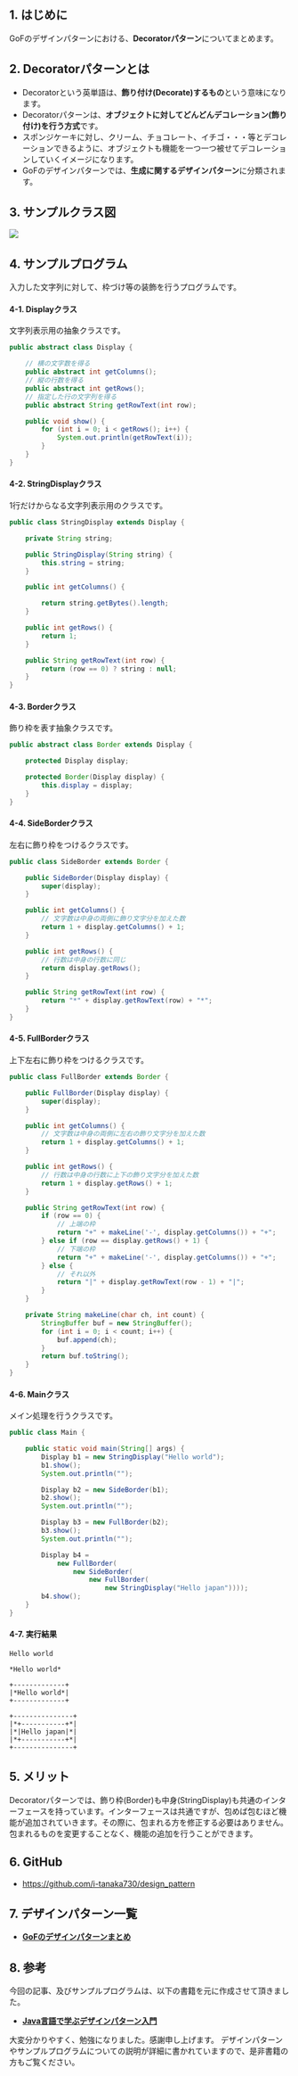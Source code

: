 ## 1. はじめに

GoFのデザインパターンにおける、**Decoratorパターン**についてまとめます。

## 2. Decoratorパターンとは
- Decoratorという英単語は、**飾り付け(Decorate)するもの**という意味になります。
- Decoratorパターンは、**オブジェクトに対してどんどんデコレーション(飾り付け)を行う方式**です。
- スポンジケーキに対し、クリーム、チョコレート、イチゴ・・・等とデコレーションできるように、オブジェクトも機能を一つ一つ被せてデコレーションしていくイメージになります。
- GoFのデザインパターンでは、**生成に関するデザインパターン**に分類されます。

## 3. サンプルクラス図
![](./images/Decorator.PNG)

## 4. サンプルプログラム
入力した文字列に対して、枠づけ等の装飾を行うプログラムです。

#### 4-1. Displayクラス
文字列表示用の抽象クラスです。

```java:Display.java
public abstract class Display {

	// 横の文字数を得る
	public abstract int getColumns();
	// 縦の行数を得る
	public abstract int getRows();
	// 指定した行の文字列を得る
	public abstract String getRowText(int row);

	public void show() {
		for (int i = 0; i < getRows(); i++) {
			System.out.println(getRowText(i));
		}
	}
}
```

#### 4-2. StringDisplayクラス
1行だけからなる文字列表示用のクラスです。

```java:StringDisplay.java
public class StringDisplay extends Display {

	private String string;

	public StringDisplay(String string) {
		this.string = string;
	}

	public int getColumns() {

		return string.getBytes().length;
	}

	public int getRows() {
		return 1;
	}

	public String getRowText(int row) {
		return (row == 0) ? string : null;
	}
}
```

#### 4-3. Borderクラス
飾り枠を表す抽象クラスです。

```java:Border.java
public abstract class Border extends Display {

	protected Display display;

	protected Border(Display display) {
		this.display = display;
	}
}
```

#### 4-4. SideBorderクラス
左右に飾り枠をつけるクラスです。

```java:SideBorder.java
public class SideBorder extends Border {

	public SideBorder(Display display) {
		super(display);
	}

	public int getColumns() {
		// 文字数は中身の両側に飾り文字分を加えた数
		return 1 + display.getColumns() + 1;
	}

	public int getRows() {
		// 行数は中身の行数に同じ
		return display.getRows();
	}

	public String getRowText(int row) {
		return "*" + display.getRowText(row) + "*";
	}
}
```

#### 4-5. FullBorderクラス
上下左右に飾り枠をつけるクラスです。

```java:FullBorder.java
public class FullBorder extends Border {

	public FullBorder(Display display) {
		super(display);
	}

	public int getColumns() {
		// 文字数は中身の両側に左右の飾り文字分を加えた数
		return 1 + display.getColumns() + 1;
	}

	public int getRows() {
		// 行数は中身の行数に上下の飾り文字分を加えた数
		return 1 + display.getRows() + 1;
	}

	public String getRowText(int row) {
		if (row == 0) {
			// 上端の枠
			return "+" + makeLine('-', display.getColumns()) + "+";
		} else if (row == display.getRows() + 1) {
			// 下端の枠
			return "+" + makeLine('-', display.getColumns()) + "+";
		} else {
			// それ以外
			return "|" + display.getRowText(row - 1) + "|";
		}
	}

	private String makeLine(char ch, int count) {
		StringBuffer buf = new StringBuffer();
		for (int i = 0; i < count; i++) {
			buf.append(ch);
		}
		return buf.toString();
	}
}
```

#### 4-6. Mainクラス
メイン処理を行うクラスです。

```java:Main.java
public class Main {

	public static void main(String[] args) {
		Display b1 = new StringDisplay("Hello world");
		b1.show();
		System.out.println("");

		Display b2 = new SideBorder(b1);
		b2.show();
		System.out.println("");

		Display b3 = new FullBorder(b2);
		b3.show();
		System.out.println("");

		Display b4 =
			new FullBorder(
				new SideBorder(
					new FullBorder(
						new StringDisplay("Hello japan"))));
		b4.show();
	}
}
```

#### 4-7. 実行結果
```
Hello world

*Hello world*

+-------------+
|*Hello world*|
+-------------+

+---------------+
|*+-----------+*|
|*|Hello japan|*|
|*+-----------+*|
+---------------+
```

## 5. メリット
Decoratorパターンでは、飾り枠(Border)も中身(StringDisplay)も共通のインターフェースを持っています。インターフェースは共通ですが、包めば包むほど機能が追加されていきます。その際に、包まれる方を修正する必要はありません。包まれるものを変更することなく、機能の追加を行うことができます。

## 6. GitHub
- https://github.com/i-tanaka730/design_pattern

## 7. デザインパターン一覧
- [**GoFのデザインパターンまとめ**](https://github.com/i-tanaka730/design_pattern/blob/master/docs/GoFのデザインパターンまとめ.md)

## 8. 参考
今回の記事、及びサンプルプログラムは、以下の書籍を元に作成させて頂きました。

- [**Java言語で学ぶデザインパターン入門**](
https://www.amazon.co.jp/%E5%A2%97%E8%A3%9C%E6%94%B9%E8%A8%82%E7%89%88Java%E8%A8%80%E8%AA%9E%E3%81%A7%E5%AD%A6%E3%81%B6%E3%83%87%E3%82%B6%E3%82%A4%E3%83%B3%E3%83%91%E3%82%BF%E3%83%BC%E3%83%B3%E5%85%A5%E9%96%80-%E7%B5%90%E5%9F%8E-%E6%B5%A9/dp/4797327030/ref=sr_1_1?ie=UTF8&qid=1549628781)

大変分かりやすく、勉強になりました。感謝申し上げます。
デザインパターンやサンプルプログラムについての説明が詳細に書かれていますので、是非書籍の方もご覧ください。
